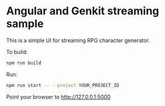 # Angular and Genkit streaming sample

This is a simple UI for streaming RPG character generator.

To build:

```bash
npm run build
```

Run:

```bash
npm run start -- --project YOUR_PROJECT_ID
```

Point your browser to http://127.0.0.1:5000